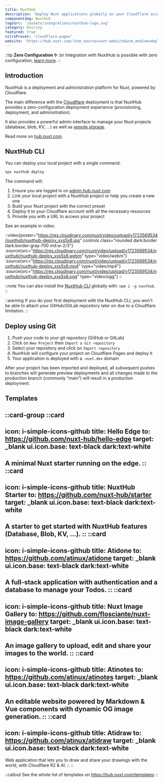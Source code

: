 ```yaml
---
title: NuxtHub
description: 'Deploy Nuxt applications globally on your Cloudflare account with zero configuration.'
componentImg: NuxtHub
logoSrc: '/assets/integrations/nuxthub-logo.svg'
category: Hosting
featured: true
nitroPreset: 'cloudflare-pages'
website: 'https://hub.nuxt.com/?utm_source=nuxt-website&utm_medium=deploy-page'
---
```


::tip
**Zero Configuration ✨**
:br
Integration with NuxtHub is possible with zero configuration, [learn more](https://nitro.unjs.io/deploy#zero-config-providers).
::

## Introduction

NuxtHub is a deployment and administration platform for Nuxt, powered by Cloudflare.

The main difference with the [Cloudflare](/deploy/cloudflare) deployment is that NuxtHub provides a zero-configuration deployment experience (provisioning, deployment, and administration).

It also provides a powerful admin interface to manage your Nuxt projects (database, blob, KV, ...) as well as [remote storage](https://hub.nuxt.com/docs/getting-started/remote-storage?utm_source=nuxt-website&utm_medium=deploy-page).

Read more on [hub.nuxt.com](https://hub.nuxt.com/?utm_source=nuxt-website&utm_medium=deploy-page).

## NuxtHub CLI

You can deploy your local project with a single command:

```bash [Terminal]
npx nuxthub deploy
```

The command will:
1. Ensure you are logged in on [admin.hub.nuxt.com](https://admin.hub.nuxt.com/?utm_source=nuxt-website&utm_medium=deploy-page)
2. Link your local project with a NuxtHub project or help you create a new one
3. Build your Nuxt project with the correct preset
4. Deploy it to your Cloudflare account with all the necessary resources
4. Provide you with a URL to access your project

See an example in video:

::video{poster="https://res.cloudinary.com/nuxt/video/upload/v1723569534/nuxthub/nuxthub-deploy_xxs5s8.jpg" controls class="rounded dark:border dark:border-gray-700 md:w-2/3"}
  :source{src="https://res.cloudinary.com/nuxt/video/upload/v1723569534/nuxthub/nuxthub-deploy_xxs5s8.webm" type="video/webm"}
  :source{src="https://res.cloudinary.com/nuxt/video/upload/v1723569534/nuxthub/nuxthub-deploy_xxs5s8.mp4" type="video/mp4"}
  :source{src="https://res.cloudinary.com/nuxt/video/upload/v1723569534/nuxthub/nuxthub-deploy_xxs5s8.ogg" type="video/ogg"}
::

::note
You can also install the [NuxtHub CLI](https://github.com/nuxt-hub/cli) globally with: `npm i -g nuxthub`.
::

::warning
If you do your first deployment with the NuxtHub CLI, you won't be able to attach your GitHub/GitLab repository later on due to a Cloudflare limitation.
::

## Deploy using Git

1. Push your code to your git repository (GitHub or GitLab)
2. Click on `New Project` then `Import a Git repository`
3. Select your repository and click on `Import repository`
4. NuxtHub will configure your project on Cloudflare Pages and deploy it
5. Your application is deployed with a `.nuxt.dev` domain

After your project has been imported and deployed, all subsequent pushes to branches will generate preview deployments and all changes made to the production branch (commonly “main”) will result in a production deployment.

## Templates

::card-group
  ::card
  ---
  icon: i-simple-icons-github
  title: Hello Edge
  to: https://github.com/nuxt-hub/hello-edge
  target: _blank
  ui.icon.base: text-black dark:text-white
  ---
  A minimal Nuxt starter running on the edge.
  ::
  ::card
  ---
  icon: i-simple-icons-github
  title: NuxtHub Starter
  to: https://github.com/nuxt-hub/starter
  target: _blank
  ui.icon.base: text-black dark:text-white
  ---
  A starter to get started with NuxtHub features (Database, Blob, KV, ...).
  ::
  ::card
  ---
  icon: i-simple-icons-github
  title: Atidone
  to: https://github.com/atinux/atidone
  target: _blank
  ui.icon.base: text-black dark:text-white
  ---
  A full-stack application with authentication and a database to manage your Todos.
  ::
  ::card
  ---
  icon: i-simple-icons-github
  title: Nuxt Image Gallery
  to: https://github.com/flosciante/nuxt-image-gallery
  target: _blank
  ui.icon.base: text-black dark:text-white
  ---
  An image gallery to upload, edit and share your images to the world.
  ::
  ::card
  ---
  icon: i-simple-icons-github
  title: Atinotes
  to: https://github.com/atinux/atinotes
  target: _blank
  ui.icon.base: text-black dark:text-white
  ---
  An editable website powered by Markdown & Vue components with dynamic OG image generation.
  ::
  ::card
  ---
  icon: i-simple-icons-github
  title: Atidraw
  to: https://github.com/atinux/atidraw
  target: _blank
  ui.icon.base: text-black dark:text-white
  ---
  Web application that lets you to draw and share your drawings with the world, with Cloudflare R2 & AI.
  ::
::

::callout
See the whole list of templates on https://hub.nuxt.com/templates
::
